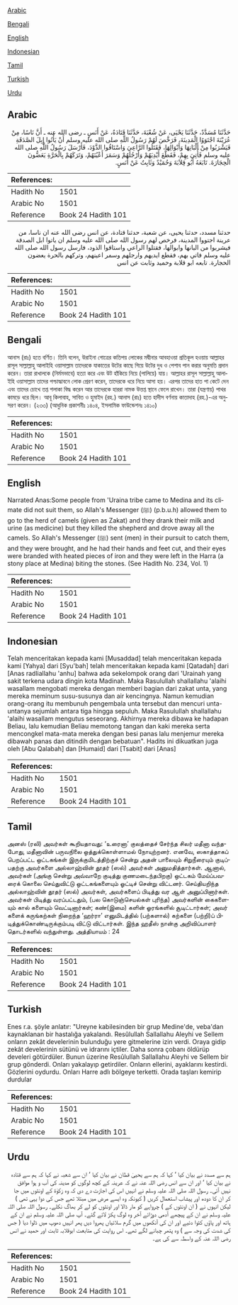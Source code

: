 [Arabic](#arabic)

[Bengali](#bengali)

[English](#english)

[Indonesian](#indonesian)

[Tamil](#tamil)

[Turkish](#turkish)

[Urdu](#urdu)

## Arabic


<div dir="rtl" lang="ar" style={{fontSize:'larger',backgroundColor:'#f8f9fa',padding:20}}>
حَدَّثَنَا مُسَدَّدٌ، حَدَّثَنَا يَحْيَى، عَنْ شُعْبَةَ، حَدَّثَنَا قَتَادَةُ، عَنْ أَنَسٍ ـ رضى الله عنه ـ أَنَّ نَاسًا، مِنْ عُرَيْنَةَ اجْتَوَوُا الْمَدِينَةَ، فَرَخَّصَ لَهُمْ رَسُولُ اللَّهِ صلى الله عليه وسلم أَنْ يَأْتُوا إِبِلَ الصَّدَقَةِ فَيَشْرَبُوا مِنْ أَلْبَانِهَا وَأَبْوَالِهَا، فَقَتَلُوا الرَّاعِيَ وَاسْتَاقُوا الذَّوْدَ، فَأَرْسَلَ رَسُولُ اللَّهِ صلى الله عليه وسلم فَأُتِيَ بِهِمْ، فَقَطَّعَ أَيْدِيَهُمْ وَأَرْجُلَهُمْ وَسَمَرَ أَعْيُنَهُمْ، وَتَرَكَهُمْ بِالْحَرَّةِ يَعَضُّونَ الْحِجَارَةَ‏.‏ تَابَعَهُ أَبُو قِلاَبَةَ وَحُمَيْدٌ وَثَابِتٌ عَنْ أَنَسٍ‏.‏
</div>
<div style={{backgroundColor:'#f8f9fa',padding:20, marginBottom: 10}}><table> <thead> <tr> <th>References:</th> <th></th> </tr> </thead> <tbody><tr><td>Hadith No</td><td>1501</td></tr><tr><td>Arabic No</td><td>1501</td></tr><tr><td>Reference</td><td>Book 24 Hadith 101</td></tr></tbody></table></div>


<div dir="rtl" lang="ar" style={{fontSize:'larger',backgroundColor:'#f8f9fa',padding:20}}>
حدثنا مسدد، حدثنا يحيى، عن شعبة، حدثنا قتادة، عن انس رضى الله عنه ان ناسا، من عرينة اجتووا المدينة، فرخص لهم رسول الله صلى الله عليه وسلم ان ياتوا ابل الصدقة فيشربوا من البانها وابوالها، فقتلوا الراعي واستاقوا الذود، فارسل رسول الله صلى الله عليه وسلم فاتي بهم، فقطع ايديهم وارجلهم وسمر اعينهم، وتركهم بالحرة يعضون الحجارة. تابعه ابو قلابة وحميد وثابت عن انس
</div>
<div style={{backgroundColor:'#f8f9fa',padding:20, marginBottom: 10}}><table> <thead> <tr> <th>References:</th> <th></th> </tr> </thead> <tbody><tr><td>Hadith No</td><td>1501</td></tr><tr><td>Arabic No</td><td>1501</td></tr><tr><td>Reference</td><td>Book 24 Hadith 101</td></tr></tbody></table></div>

## Bengali


<div dir="ltr" lang="bn" style={{fontSize:'larger',backgroundColor:'#f8f9fa',padding:20}}>
আনাস (রাঃ) হতে বর্ণিত। তিনি বলেন, উরাইনা গোত্রের কতিপয় লোকের মদ্বীনার আবহাওয়া প্রতিকূল হওয়ায় আল্লাহর রাসূল সাল্লাল্লাহু আলাইহি ওয়াসাল্লাম তাদেরকে যাকাতের উটের কাছে গিয়ে উটের দুধ ও পেশাব পান করার অনুমতি প্রদান করেন। তারা রাখালকে (নির্মমভাবে) হত্যা করে এবং উট হাঁকিয়ে নিয়ে (পালিয়ে) যায়। আল্লাহর রাসূল সাল্লাল্লাহু আলাইহি ওয়াসাল্লাম তাদের পশ্চাদ্ধাবনে লোক প্রেরণ করেন, তাদেরকে ধরে নিয়ে আসা হয়। এরপর তাদের হাত পা কেটে দেন এবং তাদের চোখে তপ্ত শলাকা বিদ্ধ করেন আর তাদেরকে হাররা নামক উত্তপ্ত স্থানে ফেলে রাখেন। তারা (যন্ত্রণায়) পাথর কামড়ে ধরে ছিল। আবূ কিলাবাহ, সাবিত ও হুমাইদ (রহ.) আনাস (রাঃ) হতে হাদীস বর্ণনায় কাতাদাহ (রহ.)-এর অনুসরণ করেন। (২৩৩) (আধুনিক প্রকাশনীঃ ১৪০৪, ইসলামিক ফাউন্ডেশনঃ ১৪১০)
</div>
<div style={{backgroundColor:'#f8f9fa',padding:20, marginBottom: 10}}><table> <thead> <tr> <th>References:</th> <th></th> </tr> </thead> <tbody><tr><td>Hadith No</td><td>1501</td></tr><tr><td>Arabic No</td><td>1501</td></tr><tr><td>Reference</td><td>Book 24 Hadith 101</td></tr></tbody></table></div>

## English


<div dir="ltr" lang="en" style={{fontSize:'larger',backgroundColor:'#f8f9fa',padding:20}}>
Narrated Anas:Some people from 'Uraina tribe came to Medina and its climate did not suit them, so Allah's Messenger (ﷺ) (p.b.u.h) allowed them to go to the herd of camels (given as Zakat) and they drank their milk and urine (as medicine) but they killed the shepherd and drove away all the camels. So Allah's Messenger (ﷺ) sent (men) in their pursuit to catch them, and they were brought, and he had their hands and feet cut, and their eyes were branded with heated pieces of iron and they were left in the Harra (a stony place at Medina) biting the stones. (See Hadith No. 234, Vol. 1)
</div>
<div style={{backgroundColor:'#f8f9fa',padding:20, marginBottom: 10}}><table> <thead> <tr> <th>References:</th> <th></th> </tr> </thead> <tbody><tr><td>Hadith No</td><td>1501</td></tr><tr><td>Arabic No</td><td>1501</td></tr><tr><td>Reference</td><td>Book 24 Hadith 101</td></tr></tbody></table></div>

## Indonesian


<div dir="ltr" lang="id" style={{fontSize:'larger',backgroundColor:'#f8f9fa',padding:20}}>
Telah menceritakan kepada kami [Musaddad] telah menceritakan kepada kami [Yahya] dari [Syu'bah] telah menceritakan kepada kami [Qatadah] dari [Anas radliallahu 'anhu] bahwa ada sekelompok orang dari 'Urainah yang sakit terkena udara dingin kota Madinah. Maka Rasulullah shallallahu 'alaihi wasallam mengobati mereka dengan memberi bagian dari zakat unta, yang mereka meminum susu-susunya dan air kencingnya. Namun kemudian orang-orang itu membunuh pengembala unta tersebut dan mencuri unta-untanya sejumlah antara tiga hingga sepuluh. Maka Rasulullah shallallahu 'alaihi wasallam mengutus seseorang. Akhirnya mereka dibawa ke hadapan Beliau, lalu kemudian Beliau memotong tangan dan kaki mereka serta mencongkel mata-mata mereka dengan besi panas lalu menjemur mereka dibawah panas dan ditindih dengan bebatuan". Hadits ini dikuatkan juga oleh [Abu Qalabah] dan [Humaid] dari [Tsabit] dari [Anas]
</div>
<div style={{backgroundColor:'#f8f9fa',padding:20, marginBottom: 10}}><table> <thead> <tr> <th>References:</th> <th></th> </tr> </thead> <tbody><tr><td>Hadith No</td><td>1501</td></tr><tr><td>Arabic No</td><td>1501</td></tr><tr><td>Reference</td><td>Book 24 Hadith 101</td></tr></tbody></table></div>

## Tamil


<div dir="ltr" lang="ta" style={{fontSize:'larger',backgroundColor:'#f8f9fa',padding:20}}>
அனஸ் (ரலி) அவர்கள் கூறியதாவது: ‘உரைனா’ குலத்தைச் சேர்ந்த சிலர் மதீனா வந்தபோது, மதீனாவின் பருவநிலை ஒத்துக்கொள்ளாமல் நோயுற்றனர். எனவே, ஸகாத்தாகப் பெறப்பட்ட ஒட்டகங்கள் இருக்குமிடத்திற்குச் சென்று அதன் பாலையும் சிறுநீரையும் குடிப்பதற்கு அவர்களை அல்லாஹ்வின் தூதர் (ஸல்) அவர்கள் அனுமதித்தார்கள். ஆனால், அவர்கள் (அங்கு சென்று அவ்வாறே குடித்து குணமடைந்தபிறகு) ஒட்டகம் மேய்ப்பவரைக் கொலை செய்துவிட்டு ஒட்டகங்களையும் ஓட்டிச் சென்று விட்டனர். செய்தியறிந்த அல்லாஹ்வின் தூதர் (ஸல்) அவர்கள், அவர்களைப் பிடித்து வர ஆள் அனுப்பினார்கள். அவர்கள் பிடித்து வரப்பட்டதும், (பல கொடுஞ்செயல்கள் புரிந்த) அவர்களின் கைகளையும் கால் களையும் வெட்டினார்கள்; கண்(இமை) களின் ஓரங்களில் சூடிட்டார்கள்; அவர் களைக் கருங்கற்கள் நிறைந்த ‘ஹர்ரா’ எனுமிடத்தில் (பற்களால்) கற்களை (பற்றி)ப் பிடித்துக்கொண்டிருக்கும்படி விட்டு விட்டார்கள். இந்த ஹதீஸ் நான்கு அறிவிப்பாளர் தொடர்களில் வந்துள்ளது. அத்தியாயம் : 24
</div>
<div style={{backgroundColor:'#f8f9fa',padding:20, marginBottom: 10}}><table> <thead> <tr> <th>References:</th> <th></th> </tr> </thead> <tbody><tr><td>Hadith No</td><td>1501</td></tr><tr><td>Arabic No</td><td>1501</td></tr><tr><td>Reference</td><td>Book 24 Hadith 101</td></tr></tbody></table></div>

## Turkish


<div dir="ltr" lang="tr" style={{fontSize:'larger',backgroundColor:'#f8f9fa',padding:20}}>
Enes r.a. şöyle anlatır: "Ureyne kabilesinden bir grup Medine'de, veba'dan kaynaklanan bir hastalığa yakalandı. Resûlullah Sallallahu Aleyhi ve Sellem onların zekât develerinin bulunduğu yere gitmelerine izin verdi. Oraya gidip zekât develerinin sütünü ve idrarını içtiler. Daha sonra çobanı öldürüp develeri götürdüler. Bunun üzerine Resûlullah Sallallahu Aleyhi ve Sellem bir grup gönderdi. Onları yakalayıp getirdiler. Onların ellerini, ayaklarını kestirdi. Gözlerini oydurdu. Onları Harre adlı bölgeye terketti. Orada taşları kemirip durdular
</div>
<div style={{backgroundColor:'#f8f9fa',padding:20, marginBottom: 10}}><table> <thead> <tr> <th>References:</th> <th></th> </tr> </thead> <tbody><tr><td>Hadith No</td><td>1501</td></tr><tr><td>Arabic No</td><td>1501</td></tr><tr><td>Reference</td><td>Book 24 Hadith 101</td></tr></tbody></table></div>

## Urdu


<div dir="rtl" lang="ur" style={{fontSize:'larger',backgroundColor:'#f8f9fa',padding:20}}>
ہم سے مسدد نے بیان کیا ‘ کہا کہ ہم سے یحییٰ قطان نے بیان کیا ‘ ان سے شعبہ نے کہا کہ ہم سے قتادہ نے بیان کیا ‘ اور ان سے انس رضی اللہ عنہ نے کہ عرینہ کے کچھ لوگوں کو مدینہ کی آب و ہوا موافق نہیں آئی۔ رسول اللہ صلی اللہ علیہ وسلم نے انہیں اس کی اجازت دے دی کہ وہ زکوٰۃ کے اونٹوں میں جا کر ان کا دودھ اور پیشاب استعمال کریں ( کیونکہ وہ ایسے مرض میں مبتلا تھے جس کی دوا یہی تھی ) لیکن انہوں نے ( ان اونٹوں کے ) چرواہے کو مار ڈالا اور اونٹوں کو لے کر بھاگ نکلے۔ رسول اللہ صلی اللہ علیہ وسلم نے ان کے پیچھے آدمی دوڑائے آخر وہ لوگ پکڑ لائے گئے۔ آپ صلی اللہ علیہ وسلم نے ان کے ہاتھ اور پاؤں کٹوا دئیے اور ان کی آنکھوں میں گرم سلائیاں پھروا دیں پھر انہیں دھوپ میں ڈلوا دیا ( جس کی شدت کی وجہ سے ) وہ پتھر چبانے لگے تھے۔ اس روایت کی متابعت ابوقلابہ ثابت اور حمید نے انس رضی اللہ عنہ کے واسطہ سے کی ہے۔
</div>
<div style={{backgroundColor:'#f8f9fa',padding:20, marginBottom: 10}}><table> <thead> <tr> <th>References:</th> <th></th> </tr> </thead> <tbody><tr><td>Hadith No</td><td>1501</td></tr><tr><td>Arabic No</td><td>1501</td></tr><tr><td>Reference</td><td>Book 24 Hadith 101</td></tr></tbody></table></div>